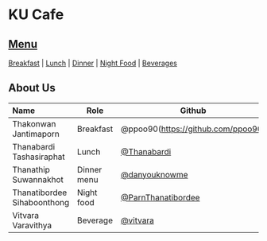 # KU Cafe

## [Menu](Menu.md)

[Breakfast](Menu.md/#breakfast) | [Lunch](Menu.md/#lunch) | [Dinner](Menu.md/#dinner) | [Night Food](Menu.md/#night-food) | [Beverages](Menu.md/#beverages)


## About Us


| Name                  | Role        | Github        |
|:----------------------|-------------|---------------|
| Thakonwan Jantimaporn | Breakfast | @ppoo90(https://github.com/ppoo90)|
| Thanabardi Tashasiraphat | Lunch | [@Thanabardi](https://github.com/Thanabardi) |
| Thanathip Suwannakhot | Dinner menu | [@danyouknowme](https://github.com/danyouknowme) |
| Thanatibordee Sihaboonthong | Night food | [@ParnThanatibordee](https://github.com/ParnThanatibordee) |
| Vitvara Varavithya | Beverage | [@vitvara](https://github.com/vitvara) |


